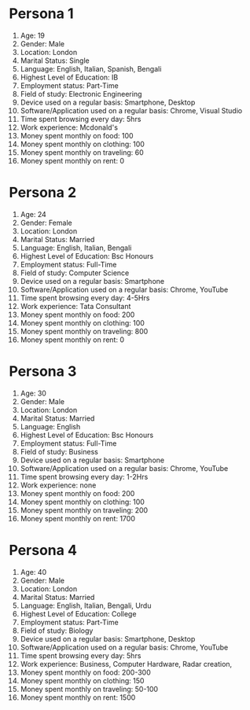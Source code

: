 # Persona 1 # 
1. Age:  19
2. Gender: Male
3. Location: London
4. Marital Status: Single
5. Language: English, Italian, Spanish, Bengali
6. Highest Level of Education: IB
7. Employment status: Part-Time
8. Field of study: Electronic Engineering 
9. Device used on a regular basis: Smartphone, Desktop
10. Software/Application used on a regular basis: Chrome, Visual Studio
11. Time spent browsing every day: 5hrs
12. Work experience: Mcdonald's 
13. Money spent monthly on food: 100
14. Money spent monthly on clothing: 100
15. Money spent monthly on traveling: 60 
16. Money spent monthly on rent: 0


# Persona 2 # 
1. Age:  24
2. Gender: Female
3. Location: London
4. Marital Status: Married
5. Language: English, Italian, Bengali
6. Highest Level of Education: Bsc Honours
7. Employment status: Full-Time
8. Field of study: Computer Science 
9. Device used on a regular basis: Smartphone
10. Software/Application used on a regular basis: Chrome, YouTube
11. Time spent browsing every day: 4-5Hrs
12. Work experience: Tata Consultant
13. Money spent monthly on food: 200
14. Money spent monthly on clothing: 100
15. Money spent monthly on traveling: 800 
16. Money spent monthly on rent: 0


# Persona 3 # 
1. Age:  30
2. Gender: Male
3. Location: London
4. Marital Status: Married
5. Language: English
6. Highest Level of Education: Bsc Honours
7. Employment status: Full-Time
8. Field of study: Business 
9. Device used on a regular basis: Smartphone
10. Software/Application used on a regular basis: Chrome, YouTube
11. Time spent browsing every day: 1-2Hrs
12. Work experience: none
13. Money spent monthly on food: 200
14. Money spent monthly on clothing: 100
15. Money spent monthly on traveling: 200 
16. Money spent monthly on rent: 1700


# Persona 4 # 
1. Age:  40
2. Gender: Male
3. Location: London
4. Marital Status: Married
5. Language: English, Italian, Bengali, Urdu
6. Highest Level of Education: College
7. Employment status: Part-Time
8. Field of study: Biology
9. Device used on a regular basis: Smartphone, Desktop
10. Software/Application used on a regular basis: Chrome, YouTube
11. Time spent browsing every day: 5hrs
12. Work experience: Business, Computer Hardware, Radar creation, 
13. Money spent monthly on food: 200-300
14. Money spent monthly on clothing: 150
15. Money spent monthly on traveling: 50-100
16. Money spent monthly on rent: 1500

